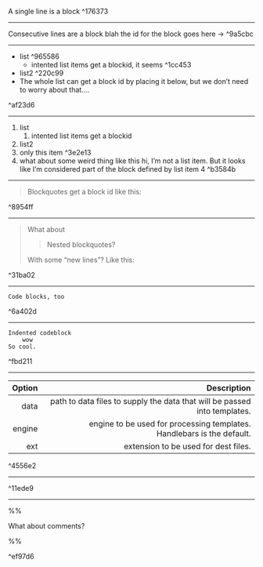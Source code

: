 
A single line is a block ^176373

---

Consecutive lines are a block
blah
the id for the block goes here → ^9a5cbc

---

- list ^965586
	- intented list items get a blockid, it seems ^1cc453
- list2 ^220c99
- The whole list can get a block id by placing it below, but we don’t need to worry about that….

^af23d6

---

1. list
	1. intented list items get a blockid
2. list2
3. only this item ^3e2e13
4. what about some weird thing like this
hi, I’m not a list item. But it looks like I’m considered part of the block defined by list item 4 ^b3584b

---

> Blockquotes get a block id like this:

^8954ff

---

> What about
> > Nested blockquotes?
>
> With some “new lines”? Like this:

^31ba02

---

```
Code blocks, too
```

^6a402d

---

	Indented codeblock
		wow
	So cool.

^fbd211

---

| Option | Description |
| ------:| -----------:|
| data   | path to data files to supply the data that will be passed into templates. |
| engine | engine to be used for processing templates. Handlebars is the default. |
| ext    | extension to be used for dest files. |

^4556e2

---

[^first]: What about footnotes? Why would anyone do this?

^11ede9

---

%%

What about comments?

%%

^ef97d6
